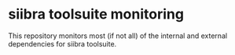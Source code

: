 # siibra toolsuite monitoring

This repository monitors most (if not all) of the internal and external dependencies for siibra toolsuite.

